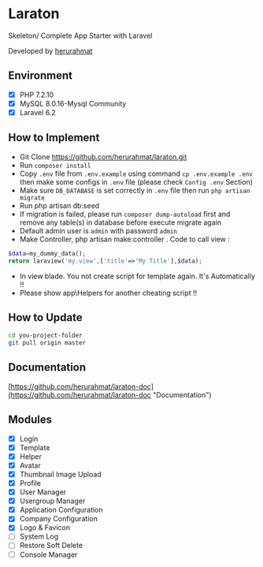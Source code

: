 # Laraton
Skeleton/ Complete App Starter with Laravel

Developed by [herurahmat](https://github.com/herurahmat)


## Environment

- [x] PHP 7.2.10
- [x] MySQL 8.0.16-Mysql Community
- [x] Laravel 6.2

## How to Implement

- Git Clone https://github.com/herurahmat/laraton.git
- Run `composer install`
- Copy `.env` file from `.env.example` using command `cp .env.example .env` then make some configs in `.env` file (please check `Config .env` Section)
- Make sure `DB_DATABASE` is set correctly in `.env` file then run `php artisan migrate`
- Run php artisan db:seed
- If migration is failed, please run `composer dump-autoload` first and remove any table(s) in database before execute migrate again
- Default admin user is `admin` with password `admin`
- Make Controller, php artisan make:controller . Code to call view :
```php
$data=my_dummy_data();
return laraview('my.view',['title'=>'My Title'],$data);
```
- In view blade. You not create script for template again. It's Automatically !!
- Please show app\Helpers for another cheating script !!

## How to Update ##
```bash
cd you-project-folder
git pull origin master
```

## Documentation
[https://github.com/herurahmat/laraton-doc](https://github.com/herurahmat/laraton-doc "Documentation")

## Modules

- [x] Login
- [x] Template
- [x] Helper
- [x] Avatar
- [x] Thumbnail Image Upload
- [x] Profile
- [x] User Manager
- [x] Usergroup Manager
- [x] Application Configuration
- [x] Company Configuration
- [x] Logo & Favicon
- [ ] System Log
- [ ] Restore Soft Delete
- [ ] Console Manager
